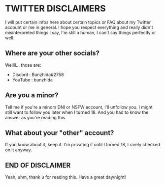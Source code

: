 # TWITTER DISCLAIMERS
I will put certain infos here about certain topics or FAQ about my Twitter account or me in general. 
I hope you respect everything and really didn't misinterpreted things I say, I'm still a human, I can't say things perfectly or well.

## Where are your other socials?
Wellll... those are:
- Discord : Bunzhida#2758
- YouTube : bunzhida

## Are you a minor?
Tell me if you're a minors DNI or NSFW account, I'll unfollow you. I might still want to follow you later when I turned 18. And you had to know the answer as you're reading this.

## What about your "other" account?
If you know about it, keep it. I'm privating it until I turned 18, I rarely checked on it anyway.

## END OF DISCLAIMER
Yeah, uhm, thank u for reading this. Have a great day/night!
